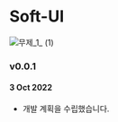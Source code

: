 # Soft-UI

![무제_1_ (1)](https://user-images.githubusercontent.com/97948617/193500976-85c97e7f-9156-48de-b59c-f67a46748b2c.svg)

### v0.0.1

#### 3 Oct 2022

- 개발 계획을 수립했습니다.
